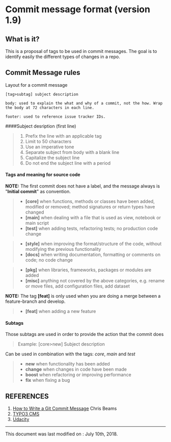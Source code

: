 Commit message format (version 1.9)
===================

## What is it?
This is a proposal of tags to be used in commit messages. The goal is to identify easily the different types of changes in a repo.

## Commit Message rules

Layout for a commit message
```
[tag>subtag] subject description

body: used to explain the what and why of a commit, not the how. Wrap the body at 72 characters in each line.

footer: used to reference issue tracker IDs.
```

####Subject desription (first line)
> 1. Prefix the line with an applicable tag
> 2. Limit to 50 characters
> 3. Use an imperative tone
> 4. Separate subject from body with a blank line
> 5. Capitalize the subject line
> 6. Do not end the subject line with a period


#### Tags and meaning for source code
**NOTE:** The first commit does not have a label, and the message always is "**Initial commit**" as convention.

>* **[core]** when functions, methods or classes have been added, modified or removed; method signatures or return types have changed
>* **[main]** when dealing with a file that is used as view, notebook or main script
>* **[test]** when adding tests, refactoring tests; no production code change

>* **[style]** when improving the format/structure of the code, without modifying the previous functionality
>* **[docs]** when writing documentation, formatting or comments on code; no code change


>* **[pkg]** when libraries, frameworks, packages or modules are added
>* **[misc]** anything not covered by the above categories, e.g. rename or move files, add configuration files, add dataset


**NOTE:** The tag **[feat]** is only used when you are doing a merge between a feature-branch and develop.

>* **[feat]** when adding a new feature

#### Subtags
Those subtags are used in order to provide the action that the commit does

>Example:
>  [core>new] Subject description

Can be used in combination with the tags: *core*, *main* and *test*
>* **new** when functionality has been added
>* **change** when changes in code have been made
>* **boost** when refactoring or improving performance
>* **fix** when fixing a bug


## REFERENCES

1. [How to Write a Git Commit Message](http://chris.beams.io/posts/git-commit/#why-not-how) Chris Beams
2. [TYPO3 CMS](http://wiki.typo3.org/CommitMessage_Format_(Git))
3. [Udacity](https://udacity.github.io/git-styleguide/)
-------------
This document was last modified on : July 10th, 2018.
